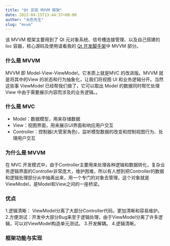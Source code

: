 ```yaml
---
title: "Qt 实现 MVVM 框架"
date: 2022-04-15T13:44:37+08:00
author: "糸色先生"
slug: "mvvm"
---
```


该 MVVM 框架主要用到了 Qt 元对象系统、信号槽连接管理、以及自己搭建的 Ioc 容器，核心源码及使用请看我的 [Qt 开发脚手架](https://github.com/lzxqaq/qframework)中 MVVM 部分。

### 什么是 MVVM 

MVVM 即 Model-View-ViewModel，它本质上就是MVC 的改进版。MVVM 就是将其中的View 的状态和行为抽象化，让我们将视图 UI 和业务逻辑分开。当然这些事 ViewModel 已经帮我们做了，它可以取出 Model 的数据同时帮忙处理 View 中由于需要展示内容而涉及的业务逻辑。。

### 什么是 MVC

- Model：数据模型，用来存储数据
- View：视图界面，用来展示UI界面和响应用户交互
- Controller：控制器(大管家角色)，监听模型数据的改变和控制视图行为、处理用户交互

### 为什么是 MVVM

在 MVC 开发模式中，由于Controller主要用来处理各种逻辑和数据转化，复杂业务逻辑界面的Controller非常庞大，维护困难，所以有人想到把Controller的数据和逻辑处理部分从中抽离出来，用一个专门的对象去管理，这个对象就是ViewModel，是Model和View之间的一座桥梁。

### 优点

1.逻辑清晰： ViewModel分离了大部分Controller代码，更加清晰和容易维护。
2.方便测试：开发中大部分Bug来至于逻辑处理，由于ViewModel分离了许多逻辑，可以对ViewModel构造单元测试。
3.开发解耦。
4.逻辑清晰。

### 框架功能与实现








